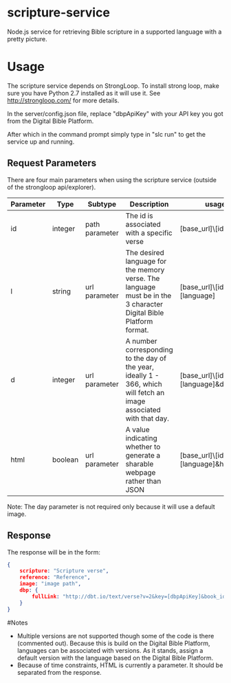 scripture-service
=================

Node.js service for retrieving Bible scripture in a supported language with a pretty picture.

# Usage
The scripture service depends on StrongLoop.  To install strong loop, make sure you have Python 2.7 installed as it will use it.
See http://strongloop.com/ for more details.

In the server/config.json file, replace "dbpApiKey" with your API key you got from the Digital Bible Platform.

After which in the command prompt simply type in "slc run" to get the service up and running.

## Request Parameters

There are four main parameters when using the scripture service (outside of the strongloop api/explorer).

Parameter  | Type | Subtype | Description | usage | required
------------- | ------------- | ------------- | ------------- | ------------- | ------------- |
id  | integer | path parameter | The id is associated with a specific verse  | [base_url]\\[id] | Yes |
l  | string | url parameter | The desired language for the memory verse.  The language must be in the 3 character Digital Bible Platform format. | [base_url]\\[id]?l=[language] | Yes |
d | integer | url parameter | A number corresponding to the day of the year, ideally 1 - 366, which will fetch an image associated with that day. | [base_url]\\[id]?l=[language]&d=1 | No |
html | boolean | url parameter | A value indicating whether to generate a sharable webpage rather than JSON | [base_url]\\[id]?l=[language]&html=true | No |

Note:  The day parameter is not required only because it will use a default image.

## Response

The response will be in the form:

```JSON
{
    scripture: "Scripture verse",
    reference: "Reference",
    image: "image path",
    dbp: {
        fullLink: "http://dbt.io/text/verse?v=2&key=[dbpApiKey]&book_id=Matt&chapter_id=1&verse_start=1&verse_end=2&dam_id=ENGESVN2ET"
    }
}
```

#Notes
* Multiple versions are not supported though some of the code is there (commented out).  Because this is build on the Digital Bible Platform, languages can be associated with versions. As it stands, assign a default version with the language based on the Digital Bible Platform.
* Because of time constraints, HTML is currently a parameter.  It should be separated from the response.
